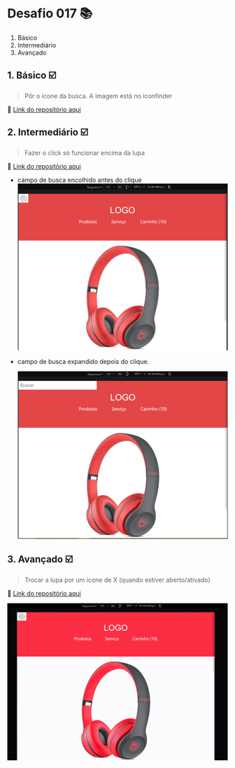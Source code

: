 # Desafio 017 :books:

1. Básico
2. Intermediário
3. Avançado

## 1. Básico :ballot_box_with_check:

> Pôr o ícone da busca. A imagem está no iconfinder

:memo: [Link do repositório aqui](https://github.com/StefanyVasc/loja-fone/commit/d7a98ac37d52fdcf3056da388f9687d0eabbcd99)

## 2. Intermediário :ballot_box_with_check:

> Fazer o click só funcionar encima da lupa

:memo: [Link do repositório aqui](https://github.com/StefanyVasc/loja-fone/commit/f64ac8a7ff9524396f3d6e56754f3d27303d9b46)

- campo de busca encolhido antes do clique
  ![campo de busca fechado](challenge017-intermediate-searchoff.png)

- campo de busca expandido depois do clique.

  ![campo de busca fechado](challenge017-intermediate-searchon.png)

## 3. Avançado :ballot_box_with_check:

> Trocar a lupa por um ícone de X (quando estiver aberto/ativado)

:memo: [Link do repositório aqui](https://github.com/StefanyVasc/loja-fone/commit/f222d84059ee5ccca35979209a40de3e6f0252bd)

![trocando icones](challenge-advanced-017.gif)
